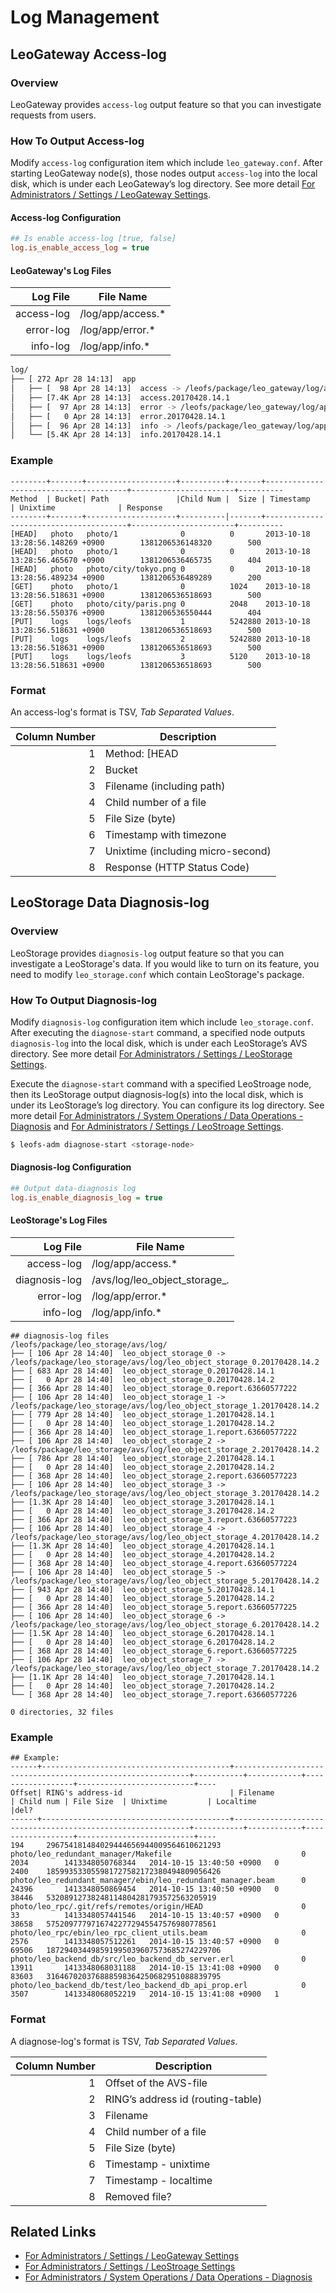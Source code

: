 # Log Management
## LeoGateway Access-log

### Overview

LeoGateway provides `access-log` output feature so that you can investigate requests from users.


### How To Output Access-log

Modify `access-log` configuration item which include `leo_gateway.conf`. After starting LeoGateway node(s), those nodes output `access-log` into the local disk, which is under each LeoGateway’s log directory. See more detail [For Administrators / Settings / LeoGateway Settings](/admin/settings/leo_gateway.md).

#### Access-log Configuration

```ini
## Is enable access-log [true, false]
log.is_enable_access_log = true
```

#### LeoGateway's Log Files

| Log File      | File Name   |
|--------------:|-------------|
| access-log    | /log/app/access.* |
| error-log     | /log/app/error.* |
| info-log      | /log/app/info.* |

```bash
log/
├── [ 272 Apr 28 14:13]  app
│   ├── [  98 Apr 28 14:13]  access -> /leofs/package/leo_gateway/log/app/access.20170428.14.1
│   ├── [7.4K Apr 28 14:13]  access.20170428.14.1
│   ├── [  97 Apr 28 14:13]  error -> /leofs/package/leo_gateway/log/app/error.20170428.14.1
│   ├── [   0 Apr 28 14:13]  error.20170428.14.1
│   ├── [  96 Apr 28 14:13]  info -> /leofs/package/leo_gateway/log/app/info.20170428.14.1
│   └── [5.4K Apr 28 14:13]  info.20170428.14.1

```


### Example

```
--------+-------+--------------------+----------+-------+---------------------------------------+-----------------------+----------
Method  | Bucket| Path               |Child Num |  Size | Timestamp                             | Unixtime              | Response
--------+-------+--------------------+----------|-------+---------------------------------------+-----------------------+----------
[HEAD]   photo   photo/1              0          0       2013-10-18 13:28:56.148269 +0900        1381206536148320        500
[HEAD]   photo   photo/1              0          0       2013-10-18 13:28:56.465670 +0900        1381206536465735        404
[HEAD]   photo   photo/city/tokyo.png 0          0       2013-10-18 13:28:56.489234 +0900        1381206536489289        200
[GET]    photo   photo/1              0          1024    2013-10-18 13:28:56.518631 +0900        1381206536518693        500
[GET]    photo   photo/city/paris.png 0          2048    2013-10-18 13:28:56.550376 +0900        1381206536550444        404
[PUT]    logs    logs/leofs           1          5242880 2013-10-18 13:28:56.518631 +0900        1381206536518693        500
[PUT]    logs    logs/leofs           2          5242880 2013-10-18 13:28:56.518631 +0900        1381206536518693        500
[PUT]    logs    logs/leofs           3          5120    2013-10-18 13:28:56.518631 +0900        1381206536518693        500
```

### Format

An access-log's format is TSV, *Tab Separated Values*.

| Column Number | Description |
|--------------:|-------------|
| 1             | Method: [HEAD|PUT|GET|DELETE] |
| 2             | Bucket |
| 3             | Filename (including path) |
| 4             | Child number of a file |
| 5             | File Size (byte) |
| 6             | Timestamp with timezone |
| 7             | Unixtime (including micro-second) |
| 8             | Response (HTTP Status Code) |


## LeoStorage Data Diagnosis-log

### Overview

LeoStorage provides `diagnosis-log` output feature so that you can investigate a LeoStorage's data. If you would like to turn on its feature, you need to modify `leo_storage.conf` which contain LeoStorage's package.

### How To Output Diagnosis-log

Modify `diagnosis-log` configuration item which include `leo_storage.conf`. After executing the `diagnose-start` command, a specified node outputs `diagnosis-log` into the local disk, which is under each LeoStorage’s AVS directory. See more detail [For Administrators / Settings / LeoStorage Settings](/admin/settings/leo_storage.md).

Execute the `diagnose-start` command with a specified LeoStroage node, then its LeoStorage output diagnosis-log(s) into the local disk, which is under its LeoStorage’s log directory. You can configure its log directory. See more detail [For Administrators / System Operations / Data Operations - Diagnosis](/admin/system_operations/data/#diagnosis) and [For Administrators / Settings / LeoStroage Settings](/admin/settings/leo_storage.md).

```bash
$ leofs-adm diagnose-start <storage-node>
```

#### Diagnosis-log Configuration

```ini
## Output data-diagnosis log
log.is_enable_diagnosis_log = true
```

#### LeoStorage's Log Files

| Log File      | File Name   |
|--------------:|-------------|
| access-log    | /log/app/access.* |
| diagnosis-log | /avs/log/leo_object_storage_*.* |
| error-log     | /log/app/error.* |
| info-log      | /log/app/info.* |

```
## diagnosis-log files
/leofs/package/leo_storage/avs/log/
├── [ 106 Apr 28 14:40]  leo_object_storage_0 -> /leofs/package/leo_storage/avs/log/leo_object_storage_0.20170428.14.2
├── [ 683 Apr 28 14:40]  leo_object_storage_0.20170428.14.1
├── [   0 Apr 28 14:40]  leo_object_storage_0.20170428.14.2
├── [ 366 Apr 28 14:40]  leo_object_storage_0.report.63660577222
├── [ 106 Apr 28 14:40]  leo_object_storage_1 -> /leofs/package/leo_storage/avs/log/leo_object_storage_1.20170428.14.2
├── [ 779 Apr 28 14:40]  leo_object_storage_1.20170428.14.1
├── [   0 Apr 28 14:40]  leo_object_storage_1.20170428.14.2
├── [ 366 Apr 28 14:40]  leo_object_storage_1.report.63660577222
├── [ 106 Apr 28 14:40]  leo_object_storage_2 -> /leofs/package/leo_storage/avs/log/leo_object_storage_2.20170428.14.2
├── [ 786 Apr 28 14:40]  leo_object_storage_2.20170428.14.1
├── [   0 Apr 28 14:40]  leo_object_storage_2.20170428.14.2
├── [ 368 Apr 28 14:40]  leo_object_storage_2.report.63660577223
├── [ 106 Apr 28 14:40]  leo_object_storage_3 -> /leofs/package/leo_storage/avs/log/leo_object_storage_3.20170428.14.2
├── [1.3K Apr 28 14:40]  leo_object_storage_3.20170428.14.1
├── [   0 Apr 28 14:40]  leo_object_storage_3.20170428.14.2
├── [ 366 Apr 28 14:40]  leo_object_storage_3.report.63660577223
├── [ 106 Apr 28 14:40]  leo_object_storage_4 -> /leofs/package/leo_storage/avs/log/leo_object_storage_4.20170428.14.2
├── [1.3K Apr 28 14:40]  leo_object_storage_4.20170428.14.1
├── [   0 Apr 28 14:40]  leo_object_storage_4.20170428.14.2
├── [ 368 Apr 28 14:40]  leo_object_storage_4.report.63660577224
├── [ 106 Apr 28 14:40]  leo_object_storage_5 -> /leofs/package/leo_storage/avs/log/leo_object_storage_5.20170428.14.2
├── [ 943 Apr 28 14:40]  leo_object_storage_5.20170428.14.1
├── [   0 Apr 28 14:40]  leo_object_storage_5.20170428.14.2
├── [ 366 Apr 28 14:40]  leo_object_storage_5.report.63660577225
├── [ 106 Apr 28 14:40]  leo_object_storage_6 -> /leofs/package/leo_storage/avs/log/leo_object_storage_6.20170428.14.2
├── [1.5K Apr 28 14:40]  leo_object_storage_6.20170428.14.1
├── [   0 Apr 28 14:40]  leo_object_storage_6.20170428.14.2
├── [ 368 Apr 28 14:40]  leo_object_storage_6.report.63660577225
├── [ 106 Apr 28 14:40]  leo_object_storage_7 -> /leofs/package/leo_storage/avs/log/leo_object_storage_7.20170428.14.2
├── [1.1K Apr 28 14:40]  leo_object_storage_7.20170428.14.1
├── [   0 Apr 28 14:40]  leo_object_storage_7.20170428.14.2
└── [ 368 Apr 28 14:40]  leo_object_storage_7.report.63660577226

0 directories, 32 files
```


### Example

```
## Example:
------+------------------------------------------+------------------------------------------------------------+-----------+------------+------------------+--------------------------+----
Offset| RING's address-id                        | Filename                                                   | Child num | File Size  | Unixtime         | Localtime                |del?
------+------------------------------------------+------------------------------------------------------------+-----------+------------+------------------+--------------------------+----
194     296754181484029444656944009564610621293   photo/leo_redundant_manager/Makefile                             0       2034        1413348050768344   2014-10-15 13:40:50 +0900   0
2400    185993533055981727582172380494809056426   photo/leo_redundant_manager/ebin/leo_redundant_manager.beam      0       24396       1413348050869454   2014-10-15 13:40:50 +0900   0
38446   53208912738248114804281793572563205919    photo/leo_rpc/.git/refs/remotes/origin/HEAD                      0       33          1413348057441546   2014-10-15 13:40:57 +0900   0
38658   57520977797167422772945547576980778561    photo/leo_rpc/ebin/leo_rpc_client_utils.beam                     0       2576        1413348057512261   2014-10-15 13:40:57 +0900   0
69506   187294034498591995039607573685274229706   photo/leo_backend_db/src/leo_backend_db_server.erl               0       13911       1413348068031188   2014-10-15 13:41:08 +0900   0
83603   316467020376888598364250682951088839795   photo/leo_backend_db/test/leo_backend_db_api_prop.erl            0       3507        1413348068052219   2014-10-15 13:41:08 +0900   1
```

### Format

A diagnose-log's format is TSV, *Tab Separated Values*.

| Column Number | Description |
|--------------:|-------------|
| 1             | Offset of the AVS-file |
| 2             | RING’s address id (routing-table) |
| 3             | Filename |
| 4             | Child number of a file |
| 5             | File Size (byte) |
| 6             | Timestamp - unixtime |
| 7             | Timestamp - localtime |
| 8             | Removed file? |


## Related Links

- [For Administrators / Settings / LeoGateway Settings](/admin/settings/leo_gateway.md)
- [For Administrators / Settings / LeoStroage Settings](/admin/settings/leo_storage.md)
- [For Administrators / System Operations / Data Operations - Diagnosis](/admin/system_operations/data/#diagnosis)